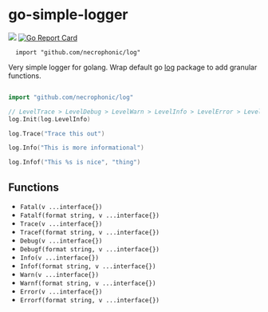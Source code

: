 # go-simple-logger

[![](https://godoc.org/github.com/necrophonic/log?status.svg)](http://godoc.org/github.com/necrophonic/log) [![Go Report Card](https://goreportcard.com/badge/github.com/necrophonic/log)](https://goreportcard.com/report/github.com/necrophonic/log)

```
  import "github.com/necrophonic/log"
```

Very simple logger for golang. Wrap default go [log](https://golang.org/pkg/log/) package to add granular functions.

```go

import "github.com/necrophonic/log"

// LevelTrace > LevelDebug > LevelWarn > LevelInfo > LevelError > LevelNone
log.Init(log.LevelInfo)

log.Trace("Trace this out")

log.Info("This is more informational")

log.Infof("This %s is nice", "thing")

```

Functions
---------

  - ``Fatal(v ...interface{})``
  - ``Fatalf(format string, v ...interface{})``
  - ``Trace(v ...interface{})``
  - ``Tracef(format string, v ...interface{})``
  - ``Debug(v ...interface{})``
  - ``Debugf(format string, v ...interface{})``
  - ``Info(v ...interface{})``
  - ``Infof(format string, v ...interface{})``
  - ``Warn(v ...interface{})``
  - ``Warnf(format string, v ...interface{})``
  - ``Error(v ...interface{})``
  - ``Errorf(format string, v ...interface{})``
